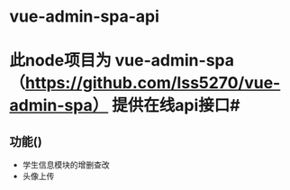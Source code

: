 # vue-admin-spa-api

# 此node项目为 vue-admin-spa （https://github.com/lss5270/vue-admin-spa） 提供在线api接口#

## 功能()
- 学生信息模块的增删查改
- 头像上传
